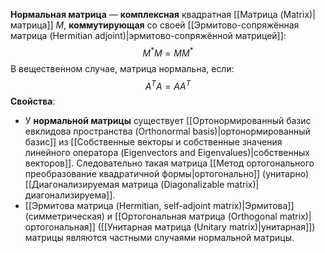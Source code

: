 **Нормальная матрица** — **комплексная** квадратная [[Матрица (Matrix)|матрица]] $M$, **коммутирующая** со своей [[Эрмитово-сопряжённая матрица (Hermitian adjoint)|эрмитово-сопряжённой матрицей]]:$$M^*M=MM^*$$В вещественном случае, матрица нормальна, если:$$A^TA=AA^T$$**Свойства**:
- У **нормальной матрицы** существует [[Ортонормированный базис евклидова пространства (Orthonormal basis)|ортонормированный базис]] из [[Собственные векторы и собственные значения линейного оператора (Eigenvectors and Eigenvalues)|собственных векторов]]. Следовательно такая матрица [[Метод ортогонального преобразование квадратичной формы|ортогонально]] (унитарно) [[Диагонализируемая матрица (Diagonalizable matrix)|диагонализируема]].
- [[Эрмитова матрица (Hermitian, self-adjoint matrix)|Эрмитова]] (симметрическая) и [[Ортогональная матрица (Orthogonal matrix)|ортогональная]] ([[Унитарная матрица (Unitary matrix)|унитарная]]) матрицы являются частными случаями нормальной матрицы.